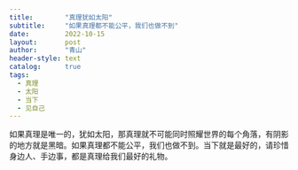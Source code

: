 ```yaml
---
title:        "真理犹如太阳"
subtitle:     "如果真理都不能公平，我们也做不到"
date:         2022-10-15
layout:       post
author:       "青山"
header-style: text
catalog:      true
tags:
  - 真理
  - 太阳
  - 当下
  - 见自己
---
```


如果真理是唯一的，犹如太阳，那真理就不可能同时照耀世界的每个角落，有阴影的地方就是黑暗。如果真理都不能公平，我们也做不到。当下就是最好的，请珍惜身边人、手边事，都是真理给我们最好的礼物。